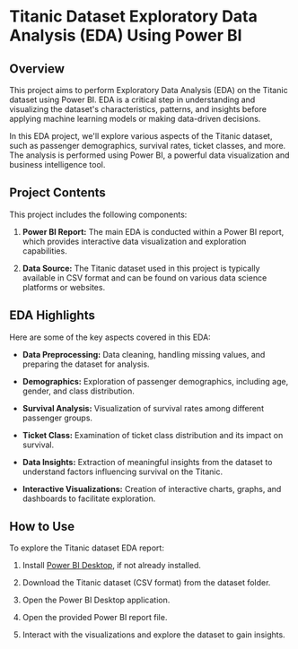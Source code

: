# Titanic Dataset Exploratory Data Analysis (EDA) Using Power BI

## Overview

This project aims to perform Exploratory Data Analysis (EDA) on the Titanic dataset using Power BI. EDA is a critical step in understanding and visualizing the dataset's characteristics, patterns, and insights before applying machine learning models or making data-driven decisions.

In this EDA project, we'll explore various aspects of the Titanic dataset, such as passenger demographics, survival rates, ticket classes, and more. The analysis is performed using Power BI, a powerful data visualization and business intelligence tool.

## Project Contents

This project includes the following components:

1. **Power BI Report:** The main EDA is conducted within a Power BI report, which provides interactive data visualization and exploration capabilities.

2. **Data Source:** The Titanic dataset used in this project is typically available in CSV format and can be found on various data science platforms or websites.

## EDA Highlights

Here are some of the key aspects covered in this EDA:

- **Data Preprocessing:** Data cleaning, handling missing values, and preparing the dataset for analysis.

- **Demographics:** Exploration of passenger demographics, including age, gender, and class distribution.

- **Survival Analysis:** Visualization of survival rates among different passenger groups.

- **Ticket Class:** Examination of ticket class distribution and its impact on survival.

- **Data Insights:** Extraction of meaningful insights from the dataset to understand factors influencing survival on the Titanic.

- **Interactive Visualizations:** Creation of interactive charts, graphs, and dashboards to facilitate exploration.

## How to Use

To explore the Titanic dataset EDA report:

1. Install [Power BI Desktop](https://powerbi.microsoft.com/en-us/desktop/), if not already installed.

2. Download the Titanic dataset (CSV format) from the dataset folder.

3. Open the Power BI Desktop application.

4. Open the provided Power BI report file.

5. Interact with the visualizations and explore the dataset to gain insights.

